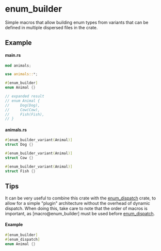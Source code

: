 # enum_builder
Simple macros that allow building enum types from variants that can be defined in multiple dispersed files in the crate.

## Example
#### main.rs
```rust
mod animals;

use animals::*;

#[enum_builder]
enum Animal {}

// expanded result
// enum Animal {
//     Dog(Dog),
//     Cow(Cow),
//     Fish(Fish),
// }
```

#### animals.rs
```rust
#[enum_builder_variant(Animal)]
struct Dog {}

#[enum_builder_variant(Animal)]
struct Cow {}

#[enum_builder_variant(Animal)]
struct Fish {}
```

## Tips
It can be very useful to combine this crate with the
[enum_dispatch](https://docs.rs/enum_dispatch/latest/enum_dispatch) crate, to allow for a simple
"plugin" architecture without the overhead of dynamic dispatch. When doing this, take care to note
that the order of macros is important, as [macro@enum_builder] must be used before
[enum_dispatch](https://docs.rs/enum_dispatch/latest/enum_dispatch/attr.enum_dispatch.html).

#### Example
```rust
#[enum_builder]
#[enum_dispatch]
enum Animal {}
```
